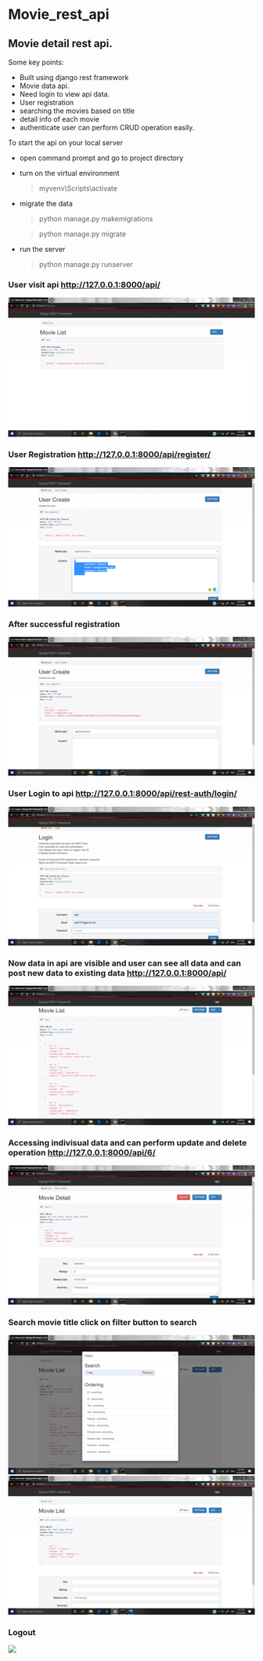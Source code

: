 # Movie_rest_api  
## Movie detail rest api.
Some key points:
  * Built using django rest framework
  * Movie data api. 
  * Need login to view api data.
  * User registration
  * searching the movies based on title
  * detail info of each movie
  * authenticate user can perform CRUD operation easily.  
  
To start the api on your local server 
  
   * open command prompt and go to project directory
   * turn on the virtual environment
      > myvenv\Scripts\activate
   * migrate the data
      > python manage.py makemigrations
      
      > python manage.py migrate
   * run the server
      > python manage.py runserver

### User visit api http://127.0.0.1:8000/api/
![](ScreenShots/Home.png)
### User Registration  http://127.0.0.1:8000/api/register/
![](ScreenShots/registration.png)  
### After successful registration  
![](ScreenShots/after_regis.png)
### User Login to api        http://127.0.0.1:8000/api/rest-auth/login/
![](ScreenShots/Login.png)  
### Now data in api are visible and user can see all data and can post new data to existing data  http://127.0.0.1:8000/api/
![](ScreenShots/index.png) 
### Accessing indivisual data and can perform update and delete operation  http://127.0.0.1:8000/api/6/
![](ScreenShots/indivi.png)
### Search movie title  click on filter button to search
![](ScreenShots/search.png)  
![](ScreenShots/search_res.png)  
### Logout 
![](ScreenShots/.png)
